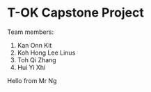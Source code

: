 # T-OK Capstone Project
Team members:

1. Kan Onn Kit
2. Koh Hong Lee Linus
3. Toh Qi Zhang
4. Hui Yi Xhi

Hello from Mr Ng